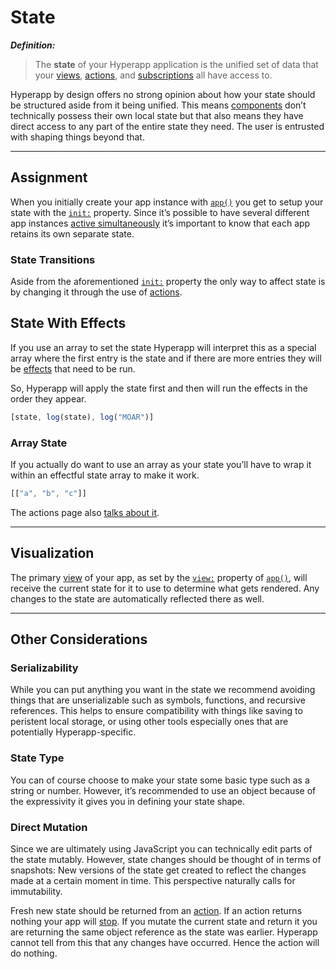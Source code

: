 # State

**_Definition:_**

> The **state** of your Hyperapp application is the unified set of data that your [views](views.md), [actions](actions.md), and [subscriptions](subscriptions.md) all have access to.

Hyperapp by design offers no strong opinion about how your state should be structured aside from it being unified. This means [components](views.md#components) don’t technically possess their own local state but that also means they have direct access to any part of the entire state they need. The user is entrusted with shaping things beyond that.

---

## Assignment

When you initially create your app instance with [`app()`](../api/app.md) you get to setup your state with the [`init:`](../api/app.md#init) property. Since it’s possible to have several different app instances [active simultaneously](../api/app.md#multiple-apps) it’s important to know that each app retains its own separate state.

### State Transitions

Aside from the aforementioned [`init:`](../api/app.md#init) property the only way to affect state is by changing it through the use of [actions](actions.md).

## State With Effects

If you use an array to set the state Hyperapp will interpret this as a special array where the first entry is the state and if there are more entries they will be [effects](effects.md) that need to be run.

So, Hyperapp will apply the state first and then will run the effects in the order they appear.

```js
[state, log(state), log("MOAR")]
```

### Array State

If you actually do want to use an array as your state you’ll have to wrap it within an effectful state array to make it work.

```js
[["a", "b", "c"]]
```

The actions page also [talks about it](actions.md#transitioning-array-state).

---

## Visualization

The primary [view](views.md) of your app, as set by the [`view:`](../api/app.md#view) property of [`app()`](../api/app.md), will receive the current state for it to use to determine what gets rendered. Any changes to the state are automatically reflected there as well.

---

## Other Considerations

### Serializability

While you can put anything you want in the state we recommend avoiding things that are unserializable such as symbols, functions, and recursive references. This helps to ensure compatibility with things like saving to peristent local storage, or using other tools especially ones that are potentially Hyperapp-specific.

### State Type

You can of course choose to make your state some basic type such as a string or number. However, it’s recommended to use an object because of the expressivity it gives you in defining your state shape.

### Direct Mutation

Since we are ultimately using JavaScript you can technically edit parts of the state mutably. However, state changes should be thought of in terms of snapshots: New versions of the state get created to reflect the changes made at a certain moment in time. This perspective naturally calls for immutability.

Fresh new state should be returned from an [action](actions.md). If an action returns nothing your app will [stop](actions.md#stopping-your-app). If you mutate the current state and return it you are returning the same object reference as the state was earlier. Hyperapp cannot tell from this that any changes have occurred. Hence the action will do nothing.
